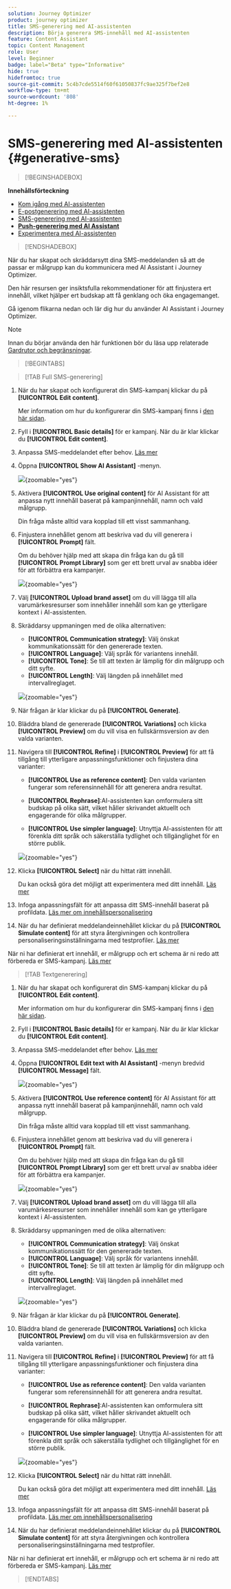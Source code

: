 ```yaml
---
solution: Journey Optimizer
product: journey optimizer
title: SMS-generering med AI-assistenten
description: Börja generera SMS-innehåll med AI-assistenten
feature: Content Assistant
topic: Content Management
role: User
level: Beginner
badge: label="Beta" type="Informative"
hide: true
hidefromtoc: true
source-git-commit: 5c4b7cde5514f60f61050837fc9ae325f7bef2e8
workflow-type: tm+mt
source-wordcount: '808'
ht-degree: 1%

---
```


# SMS-generering med AI-assistenten {#generative-sms}

>[!BEGINSHADEBOX]

**Innehållsförteckning**

* [Kom igång med AI-assistenten](gs-generative.md)
* [E-postgenerering med AI-assistenten](generative-email.md)
* [SMS-generering med AI-assistenten](generative-sms.md)
* **[Push-generering med AI Assistant](generative-push.md)**
* [Experimentera med AI-assistenten](generative-experimentation.md)

>[!ENDSHADEBOX]

När du har skapat och skräddarsytt dina SMS-meddelanden så att de passar er målgrupp kan du kommunicera med AI Assistant i Journey Optimizer.

Den här resursen ger insiktsfulla rekommendationer för att finjustera ert innehåll, vilket hjälper ert budskap att få genklang och öka engagemanget.

Gå igenom flikarna nedan och lär dig hur du använder AI Assistant i Journey Optimizer.

>[!NOTE]
>
>Innan du börjar använda den här funktionen bör du läsa upp relaterade [Gardrutor och begränsningar](gs-generative.md#generative-guardrails).

>[!BEGINTABS]

>[!TAB Full SMS-generering]

1. När du har skapat och konfigurerat din SMS-kampanj klickar du på **[!UICONTROL Edit content]**.

   Mer information om hur du konfigurerar din SMS-kampanj finns i [den här sidan](../sms/create-sms.md).

1. Fyll i **[!UICONTROL Basic details]** för er kampanj. När du är klar klickar du **[!UICONTROL Edit content]**.

1. Anpassa SMS-meddelandet efter behov. [Läs mer](../sms/create-sms.md)

1. Öppna **[!UICONTROL Show AI Assistant]** -menyn.

   ![](assets/sms-genai-1.png){zoomable=&quot;yes&quot;}

1. Aktivera **[!UICONTROL Use original content]** för AI Assistant för att anpassa nytt innehåll baserat på kampanjinnehåll, namn och vald målgrupp.

   Din fråga måste alltid vara kopplad till ett visst sammanhang.

1. Finjustera innehållet genom att beskriva vad du vill generera i **[!UICONTROL Prompt]** fält.

   Om du behöver hjälp med att skapa din fråga kan du gå till **[!UICONTROL Prompt Library]** som ger ett brett urval av snabba idéer för att förbättra era kampanjer.

   ![](assets/sms-genai-2.png){zoomable=&quot;yes&quot;}

1. Välj **[!UICONTROL Upload brand asset]** om du vill lägga till alla varumärkesresurser som innehåller innehåll som kan ge ytterligare kontext i AI-assistenten.

1. Skräddarsy uppmaningen med de olika alternativen:

   * **[!UICONTROL Communication strategy]**: Välj önskat kommunikationssätt för den genererade texten.
   * **[!UICONTROL Language]**: Välj språk för variantens innehåll.
   * **[!UICONTROL Tone]**: Se till att texten är lämplig för din målgrupp och ditt syfte.
   * **[!UICONTROL Length]**: Välj längden på innehållet med intervallreglaget.

   ![](assets/sms-genai-3.png){zoomable=&quot;yes&quot;}

1. När frågan är klar klickar du på **[!UICONTROL Generate]**.

1. Bläddra bland de genererade **[!UICONTROL Variations]** och klicka **[!UICONTROL Preview]** om du vill visa en fullskärmsversion av den valda varianten.

1. Navigera till **[!UICONTROL Refine]** i **[!UICONTROL Preview]** för att få tillgång till ytterligare anpassningsfunktioner och finjustera dina varianter:

   * **[!UICONTROL Use as reference content]**: Den valda varianten fungerar som referensinnehåll för att generera andra resultat.

   * **[!UICONTROL Rephrase]**:AI-assistenten kan omformulera sitt budskap på olika sätt, vilket håller skrivandet aktuellt och engagerande för olika målgrupper.

   * **[!UICONTROL Use simpler language]**: Utnyttja AI-assistenten för att förenkla ditt språk och säkerställa tydlighet och tillgänglighet för en större publik.

   ![](assets/sms-genai-4.png){zoomable=&quot;yes&quot;}

1. Klicka **[!UICONTROL Select]** när du hittat rätt innehåll.

   Du kan också göra det möjligt att experimentera med ditt innehåll. [Läs mer](generative-experimentation.md)

1. Infoga anpassningsfält för att anpassa ditt SMS-innehåll baserat på profildata. [Läs mer om innehållspersonalisering](../personalization/personalize.md)

1. När du har definierat meddelandeinnehållet klickar du på **[!UICONTROL Simulate content]** för att styra återgivningen och kontrollera personaliseringsinställningarna med testprofiler. [Läs mer](../personalization/personalize.md)

När ni har definierat ert innehåll, er målgrupp och ert schema är ni redo att förbereda er SMS-kampanj. [Läs mer](../campaigns/review-activate-campaign.md)

>[!TAB Textgenerering]

1. När du har skapat och konfigurerat din SMS-kampanj klickar du på **[!UICONTROL Edit content]**.

   Mer information om hur du konfigurerar din SMS-kampanj finns i [den här sidan](../sms/create-sms.md).

1. Fyll i **[!UICONTROL Basic details]** för er kampanj. När du är klar klickar du **[!UICONTROL Edit content]**.

1. Anpassa SMS-meddelandet efter behov. [Läs mer](../sms/create-sms.md)

1. Öppna **[!UICONTROL Edit text with AI Assistant]** -menyn bredvid **[!UICONTROL Message]** fält.

   ![](assets/sms-text-genai-1.png){zoomable=&quot;yes&quot;}

1. Aktivera **[!UICONTROL Use reference content]** för AI Assistant för att anpassa nytt innehåll baserat på kampanjinnehåll, namn och vald målgrupp.

   Din fråga måste alltid vara kopplad till ett visst sammanhang.

1. Finjustera innehållet genom att beskriva vad du vill generera i **[!UICONTROL Prompt]** fält.

   Om du behöver hjälp med att skapa din fråga kan du gå till **[!UICONTROL Prompt Library]** som ger ett brett urval av snabba idéer för att förbättra era kampanjer.

   ![](assets/sms-text-genai-1.png){zoomable=&quot;yes&quot;}

1. Välj **[!UICONTROL Upload brand asset]** om du vill lägga till alla varumärkesresurser som innehåller innehåll som kan ge ytterligare kontext i AI-assistenten.

1. Skräddarsy uppmaningen med de olika alternativen:

   * **[!UICONTROL Communication strategy]**: Välj önskat kommunikationssätt för den genererade texten.
   * **[!UICONTROL Language]**: Välj språk för variantens innehåll.
   * **[!UICONTROL Tone]**: Se till att texten är lämplig för din målgrupp och ditt syfte.
   * **[!UICONTROL Length]**: Välj längden på innehållet med intervallreglaget.

   ![](assets/sms-text-genai-3.png){zoomable=&quot;yes&quot;}

1. När frågan är klar klickar du på **[!UICONTROL Generate]**.

1. Bläddra bland de genererade **[!UICONTROL Variations]** och klicka **[!UICONTROL Preview]** om du vill visa en fullskärmsversion av den valda varianten.

1. Navigera till **[!UICONTROL Refine]** i **[!UICONTROL Preview]** för att få tillgång till ytterligare anpassningsfunktioner och finjustera dina varianter:

   * **[!UICONTROL Use as reference content]**: Den valda varianten fungerar som referensinnehåll för att generera andra resultat.

   * **[!UICONTROL Rephrase]**:AI-assistenten kan omformulera sitt budskap på olika sätt, vilket håller skrivandet aktuellt och engagerande för olika målgrupper.

   * **[!UICONTROL Use simpler language]**: Utnyttja AI-assistenten för att förenkla ditt språk och säkerställa tydlighet och tillgänglighet för en större publik.

   ![](assets/sms-text-genai-4.png){zoomable=&quot;yes&quot;}

1. Klicka **[!UICONTROL Select]** när du hittat rätt innehåll.

   Du kan också göra det möjligt att experimentera med ditt innehåll. [Läs mer](generative-experimentation.md)

1. Infoga anpassningsfält för att anpassa ditt SMS-innehåll baserat på profildata. [Läs mer om innehållspersonalisering](../personalization/personalize.md)

1. När du har definierat meddelandeinnehållet klickar du på **[!UICONTROL Simulate content]** för att styra återgivningen och kontrollera personaliseringsinställningarna med testprofiler.

När ni har definierat ert innehåll, er målgrupp och ert schema är ni redo att förbereda er SMS-kampanj. [Läs mer](../campaigns/review-activate-campaign.md)

>[!ENDTABS]
